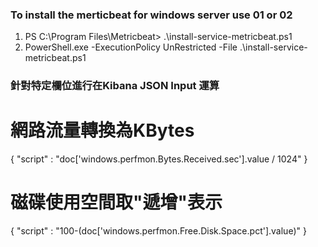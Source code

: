 ### To install the merticbeat for windows server use 01 or 02 ###
01. PS C:\Program Files\Metricbeat> .\install-service-metricbeat.ps1
02. PowerShell.exe -ExecutionPolicy UnRestricted -File .\install-service-metricbeat.ps1


### 針對特定欄位進行在Kibana JSON Input 運算 ###
# 網路流量轉換為KBytes
{ "script" : "doc['windows.perfmon.Bytes.Received.sec'].value / 1024" }

# 磁碟使用空間取"遞增"表示
{ "script" : "100-(doc['windows.perfmon.Free.Disk.Space.pct'].value)" }
